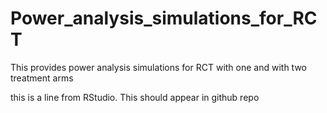 # Power_analysis_simulations_for_RCT
This provides power analysis simulations for RCT with one and with two treatment arms

this is a line from RStudio. This should appear in github repo